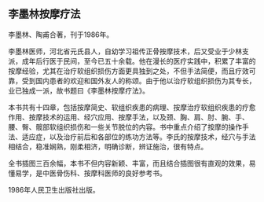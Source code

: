 ## 李墨林按摩疗法

李墨林、陶甫合著，刊于1986年。

李墨林医师，河北省元氏县人，自幼学习祖传正骨按摩技术，后又受业于少林支派，成年后行医于民间，至今已五十余载。他在漫长的医疗实践中，积累了丰富的按摩经验，尤其在治疗软组织损伤方面更具独到之处，不但手法简便，而且疗效可靠，受到国内患者的欢迎和国外友人的称颂。由于他以治疗软组织损伤为其专长，业已独成一派，故书题曰《李墨林按摩疗法》。

本书共有十四章，包括按摩简史、软组织疾患的病理、按摩治疗软组织疾患的疗愈作用、按摩技术的运用、经穴应用、按摩手法，以及颈、胸、肩、肘、腕、手、腰、臀、髋部软组织损伤和一些关节脱位的内容。书中重点介绍了按摩的操作手法、适应症，以及治疗前后和各部位的练功方法等。李氏的按摩技术，经穴与手法相结合，稳准娴熟，刚柔相济，明确诊断，辨证施治，很有特点。

全书插图三百余幅，本书不但内容新颖、丰富，而且结合插图很有直观的效果，易懂易学，是中医骨伤科、按摩科医师的良好参考书。

1986年人民卫生出版社出版。
